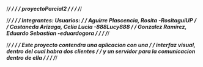 /***************************************************************/
/                                                               /
/                       proyectoParcial2                        /
/                                                               /
/***************************************************************/

/***************************************************************/
/                                                               /
/     Integrantes:                          Usuarios:           /
/     Aguirre Plascencia, Rosita            -RositaguiUP        /
/     Castaneda Arizaga, Celia Lucia        -888Lucy888         /
/     Gonzalez Ramirez, Eduardo Sebastian   -eduardogora        /
/                                                               /
/***************************************************************/

/***************************************************************/
/                                                               /
/     Este proyecto contendra una aplicacion con una            /
/     interfaz visual, dentro del cual habra dos clientes       /
/     y un servidor para la comunicacion dentro de ella         /
/                                                               /
/***************************************************************/
